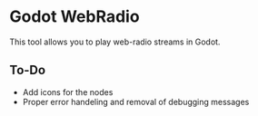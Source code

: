 # Godot WebRadio
This tool allows you to play web-radio streams in Godot.
## To-Do
* Add icons for the nodes
* Proper error handeling and removal of debugging messages